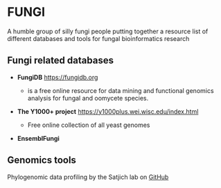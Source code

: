 # FUNGI

A humble group of silly fungi people putting together a resource list of different databases and tools for fungal bioinformatics research

## Fungi related databases
- **FungiDB** https://fungidb.org
  - is a free online resource for data mining and functional genomics analysis for fungal and oomycete species.
 
- **The Y1000+ project** https://y1000plus.wei.wisc.edu/index.html
  - Free online collection of all yeast genomes
 
- **EnsemblFungi**
 
## Genomics tools

Phylogenomic data profiling by the Satjich lab on [GitHub](https://github.com/stajichlab/PHYling)

